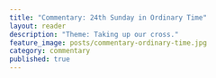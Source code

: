 ```yaml
---
title: "Commentary: 24th Sunday in Ordinary Time"
layout: reader
description: "Theme: Taking up our cross."
feature_image: posts/commentary-ordinary-time.jpg
category: commentary
published: true
---
```

